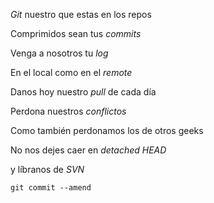 <p><em>Git</em> nuestro que estas en los repos<br />

Comprimidos sean tus <em>commits</em><br /> 

Venga a nosotros tu <em>log</em><br />
 
En el local como en el <em>remote</em><br />
 
Danos hoy nuestro <em>pull</em> de cada día<br />

Perdona nuestros <em>conflictos</em><br />
 
Como también perdonamos los de otros geeks<br />
 
No nos dejes caer en <em>detached HEAD</em><br />

y líbranos de <em>SVN</em><br />
 
<code>git commit --amend</code></p>

